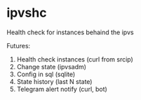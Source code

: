 # ipvshc
Health check for instances behaind the ipvs

Futures:
1. Health check instances (curl from srcip)
2. Change state  (ipvsadm)
3. Config in sql (sqlite)
4. State history (last N state)
5. Telegram alert notify (curl, bot)

